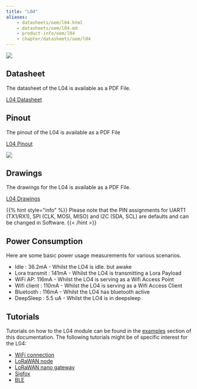 ```yaml
---
title: "L04"
aliases:
    - datasheets/oem/l04.html
    - datasheets/oem/l04.md
    - product-info/oem/l04
    - chapter/datasheets/oem/l04
---
```


![](/gitbook/assets/assets-lil0igdl11z7jos_jpx-lkn7scqkkkb6tqb3uyo-lkn86hknsrea22r0i-s-l04-1.png) 

## Datasheet

The datasheet of the L04 is available as a PDF File.

<a href="/gitbook/assets/specsheets/Pycom_002_Specsheets_L04_v2.pdf" target="_blank"> L04 Datasheet </a>

## Pinout

The pinout of the L04 is available as a PDF File

<a href="/gitbook/assets/l04-pinout.pdf" target="_blank"> L04 Pinout </a>

![](/gitbook/assets/l04-pinout.png)

## Drawings

The drawings for the L04 is available as a PDF File.

<a href="/gitbook/assets/l04-drawing.pdf" target="_blank"> L04 Drawings </a>

{{% hint style="info" %}}
Please note that the PIN assignments for UART1 (TX1/RX1), SPI (CLK, MOSI, MISO) and I2C (SDA, SCL) are defaults and can be changed in Software.
{{< /hint >}}


## Power Consumption

Here are some basic power usage measurements for various scenarios.

* Idle : 36.2mA - Whilst the LO4 is idle. but awake
* Lora transmit : 141mA - Whilst the LO4 is transmitting a Lora Payload
* WiFi AP: 116mA - Whilst the LO4 is serving as a Wifi Access Point
* Wifi client : 110mA - Whilst the LO4 is serving as a Wifi Access Client
* Bluetooth  : 116mA - Whilst the LO4 has bluetooth active  
* DeepSleep : 5.5 uA - Whilst the LO4 is in deepsleep

## Tutorials

Tutorials on how to the L04 module can be found in the [examples](/tutorials/introduction) section of this documentation. The following tutorials might be of specific interest for the L04:

* [WiFi connection](/tutorials/all/wlan)
* [LoRaWAN node](/tutorials/lora/lorawan-abp)
* [LoRaWAN nano gateway](/tutorials/lora/lorawan-nano-gateway)
* [Sigfox](/tutorials/sigfox)
* [BLE](/tutorials/all/ble)

